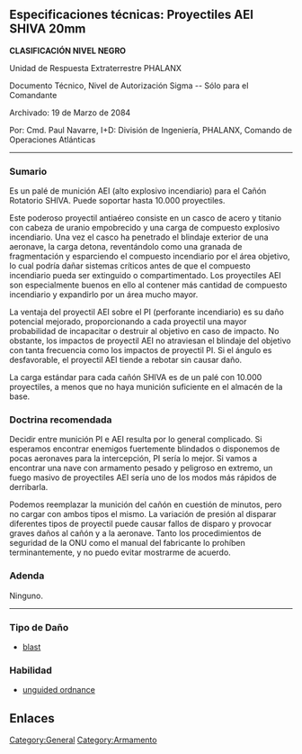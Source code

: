 ## Especificaciones técnicas: Proyectiles AEI SHIVA 20mm

**CLASIFICACIÓN NIVEL NEGRO**

Unidad de Respuesta Extraterrestre PHALANX

Documento Técnico, Nivel de Autorización Sigma -- Sólo para el
Comandante

Archivado: 19 de Marzo de 2084

Por: Cmd. Paul Navarre, I+D: División de Ingeniería, PHALANX, Comando de
Operaciones Atlánticas

------------------------------------------------------------------------

### Sumario

Es un palé de munición AEI (alto explosivo incendiario) para el Cañón
Rotatorio SHIVA. Puede soportar hasta 10.000 proyectiles.

Este poderoso proyectil antiaéreo consiste en un casco de acero y
titanio con cabeza de uranio empobrecido y una carga de compuesto
explosivo incendiario. Una vez el casco ha penetrado el blindaje
exterior de una aeronave, la carga detona, reventándolo como una granada
de fragmentación y esparciendo el compuesto incendiario por el área
objetivo, lo cual podría dañar sistemas críticos antes de que el
compuesto incendiario pueda ser extinguido o compartimentado. Los
proyectiles AEI son especialmente buenos en ello al contener más
cantidad de compuesto incendiario y expandirlo por un área mucho mayor.

La ventaja del proyectil AEI sobre el PI (perforante incendiario) es su
daño potencial mejorado, proporcionando a cada proyectil una mayor
probabilidad de incapacitar o destruir al objetivo en caso de impacto.
No obstante, los impactos de proyectil AEI no atraviesan el blindaje del
objetivo con tanta frecuencia como los impactos de proyectil PI. Si el
ángulo es desfavorable, el proyectil AEI tiende a rebotar sin causar
daño.

La carga estándar para cada cañón SHIVA es de un palé con 10.000
proyectiles, a menos que no haya munición suficiente en el almacén de la
base.

### Doctrina recomendada

Decidir entre munición PI e AEI resulta por lo general complicado. Si
esperamos encontrar enemigos fuertemente blindados o disponemos de pocas
aeronaves para la intercepción, PI sería lo mejor. Si vamos a encontrar
una nave con armamento pesado y peligroso en extremo, un fuego masivo de
proyectiles AEI sería uno de los modos más rápidos de derribarla.

Podemos reemplazar la munición del cañón en cuestión de minutos, pero no
cargar con ambos tipos el mismo. La variación de presión al disparar
diferentes tipos de proyectil puede causar fallos de disparo y provocar
graves daños al cañón y a la aeronave. Tanto los procedimientos de
seguridad de la ONU como el manual del fabricante lo prohíben
terminantemente, y no puedo evitar mostrarme de acuerdo.

### Adenda

Ninguno.

------------------------------------------------------------------------

### Tipo de Daño

- [blast](Damage/blast "wikilink")

### Habilidad

- [unguided ordnance](Skills/unguided "wikilink")

## Enlaces

[Category:General](Category:General "wikilink")
[Category:Armamento](Category:Armamento "wikilink")